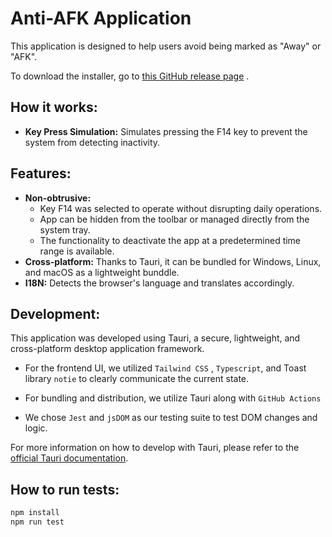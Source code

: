# Anti-AFK Application

This application is designed to help users avoid being marked as "Away" or "AFK".

To download the installer, go to [this GitHub release page](https://github.com/jualon92/simpleAntiAfk/releases/tag/app-v0.0.1) .

## How it works:

- **Key Press Simulation:** Simulates pressing the F14 key to prevent the system from detecting inactivity. 

## Features:

- **Non-obtrusive:** 
   - Key F14 was selected to operate without disrupting daily operations. 
   - App can be hidden from the toolbar or managed directly from the system tray.
   - The functionality to deactivate the app at a predetermined time range is available.
- **Cross-platform:** Thanks to Tauri, it can be bundled for Windows, Linux, and macOS as a lightweight bunddle.
- **I18N:**  Detects the browser's language and translates accordingly.


## Development:

This application was developed using Tauri, a secure, lightweight, and cross-platform desktop application framework.


 - For the frontend UI, we utilized `Tailwind CSS` , `Typescript`, and Toast library `notie` to clearly communicate the current state.

 - For bundling and distribution, we utilize Tauri along with `GitHub Actions` 

 - We chose `Jest` and `jsDOM`  as our testing suite to test DOM changes and logic.

For more information on how to develop with Tauri, please refer to the [official Tauri documentation](https://tauri.studio/en/docs/getting-started/intro).


## How to run tests:

```bash
npm install
npm run test

